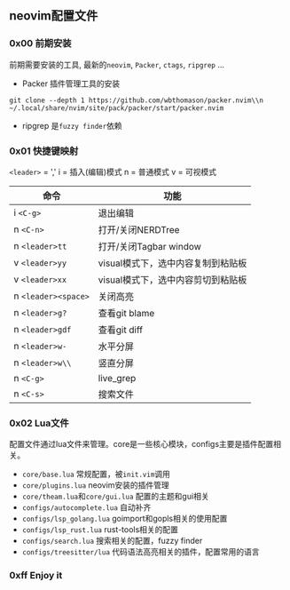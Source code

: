 ## neovim配置文件

### 0x00 前期安装
前期需要安装的工具, 最新的`neovim`, `Packer`, `ctags`, `ripgrep` ... 
* Packer 插件管理工具的安装
```
git clone --depth 1 https://github.com/wbthomason/packer.nvim\\n ~/.local/share/nvim/site/pack/packer/start/packer.nvim
```
* ripgrep 是`fuzzy finder`依赖

### 0x01 快捷键映射
`<leader>` = ','
i = 插入(编辑)模式
n = 普通模式
v = 可视模式

| 命令       | 功能                 |
| ---------- | -------------------- |
| i `<C-g>`  | 退出编辑      |
| n `<C-n>`  | 打开/关闭NERDTree  |
| n `<leader>tt` | 打开/关闭Tagbar window |
| v `<leader>yy` | visual模式下，选中内容复制到粘贴板|
| v `<leader>xx` | visual模式下，选中内容剪切到粘贴板|
| n `<leader><space>` | 关闭高亮 |
| n `<leader>g?`  | 查看git blame |
| n `<leader>gdf` | 查看git diff  |
| n `<leader>w-`  | 水平分屏      | 
| n `<leader>w\\` | 竖直分屏      | 
| n `<C-g>`       | live_grep     |
| n `<C-s>`       | 搜索文件      | 


### 0x02 Lua文件
配置文件通过lua文件来管理。core是一些核心模块，configs主要是插件配置相关。

* `core/base.lua` 常规配置，被`init.vim`调用
* `core/plugins.lua` neovim安装的插件管理
* `core/theam.lua`和`core/gui.lua` 配置的主题和gui相关
* `configs/autocomplete.lua` 自动补齐
* `configs/lsp_golang.lua` goimport和gopls相关的使用配置
* `configs/lsp_rust.lua` rust-tools相关的配置
* `configs/search.lua` 搜索相关的配置，fuzzy finder 
* `configs/treesitter/lua` 代码语法高亮相关的插件，配置常用的语言

### 0xff Enjoy it


